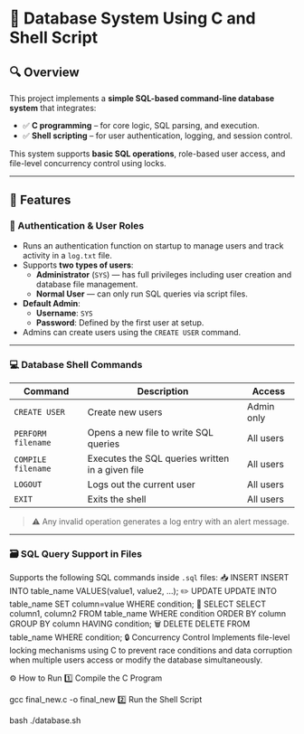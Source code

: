 # 📂 Database System Using C and Shell Script

## 🔍 Overview

This project implements a **simple SQL-based command-line database system** that integrates:

- ✅ **C programming** – for core logic, SQL parsing, and execution.
- ✅ **Shell scripting** – for user authentication, logging, and session control.

This system supports **basic SQL operations**, role-based user access, and file-level concurrency control using locks.

---

## 🧩 Features

### 🔐 Authentication & User Roles

- Runs an authentication function on startup to manage users and track activity in a `log.txt` file.
- Supports **two types of users**:
  - **Administrator** (`SYS`) — has full privileges including user creation and database file management.
  - **Normal User** — can only run SQL queries via script files.
- **Default Admin**:
  - **Username**: `SYS`
  - **Password**: Defined by the first user at setup.
- Admins can create users using the `CREATE USER` command.

---

### 💻 Database Shell Commands

| Command             | Description                                              | Access         |
|---------------------|----------------------------------------------------------|----------------|
| `CREATE USER`       | Create new users                                         | Admin only     |
| `PERFORM filename`  | Opens a new file to write SQL queries                    | All users      |
| `COMPILE filename`  | Executes the SQL queries written in a given file         | All users      |
| `LOGOUT`            | Logs out the current user                                | All users      |
| `EXIT`              | Exits the shell                                          | All users      |

> ⚠️ Any invalid operation generates a log entry with an alert message.

---

### 🗃️ SQL Query Support in Files

Supports the following SQL commands inside `.sql` files:
📥 INSERT
INSERT INTO table_name VALUES(value1, value2, ...);
✏️ UPDATE
UPDATE INTO table_name SET column=value WHERE condition;
🔎 SELECT
SELECT column1, column2 FROM table_name 
WHERE condition 
ORDER BY column 
GROUP BY column 
HAVING condition;
🗑️ DELETE
DELETE FROM table_name WHERE condition;
🔒 Concurrency Control
Implements file-level locking mechanisms using C to prevent race conditions and data corruption when multiple users access or modify the database simultaneously.

⚙️ How to Run
1️⃣ Compile the C Program

gcc final_new.c -o final_new
2️⃣ Run the Shell Script

bash ./database.sh
